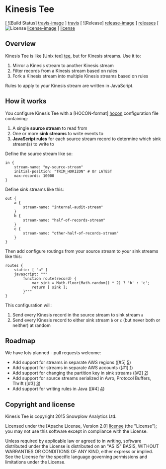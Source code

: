 # Kinesis Tee

[ ![Build Status] [travis-image] ] [travis]
[ ![Release] [release-image] ] [releases]
[ ![License] [license-image] ] [license]

## Overview

Kinesis Tee is like [Unix tee] [tee], but for Kinesis streams. Use it to:

1. Mirror a Kinesis stream to another Kinesis stream
2. Filter records from a Kinesis stream based on rules
3. Fork a Kinesis stream into multiple Kinesis streams based on rules

Rules to apply to your Kinesis stream are written in JavaScript.

## How it works

You configure Kinesis Tee with a [HOCON-format] [hocon] configuration file containing:

1. A single **source stream** to read from
2. One or more **sink streams** to write events to
3. **JavaScript rules** for each source stream record to determine which sink stream(s) to write to

Define the source stream like so:

```
in {
	stream-name: "my-source-stream"
	initial-position: "TRIM_HORIZON" # Or LATEST   
	max-records: 10000
}
```

Define sink streams like this:

```
out {
	a {
		stream-name: "internal-audit-stream"
	}
	b {
		stream-name: "half-of-records-stream"
	}
	c {
		stream-name: "other-half-of-records-stream"
	}
}
```

Then add configure routings from your source stream to your sink streams like this:

```
routes {
	static: [ "a" ]
	javascript: """
		function route(record) {
			var sink = Math.floor(Math.random() * 2) ? 'b' : 'c';
			return [ sink ];
		}"""
}
```

This configuration will:

1. Send every Kinesis record in the source stream to sink stream `a`
2. Send every Kinesis record to either sink stream `b` or `c` (but never both or neither) at random

## Roadmap

We have lots planned - pull requests welcome:

* Add support for streams in separate AWS regions ([#5] [5])
* Add support for streams in separate AWS accounts ([#1] [1])
* Add support for changing the partition key in sink streams ([#2] [2])
* Add support for source streams serialized in Avro, Protocol Buffers, Thrift ([#3] [3])
* Add support for writing rules in Java ([#4] [4])

## Copyright and license

Kinesis Tee is copyright 2015 Snowplow Analytics Ltd.

Licensed under the [Apache License, Version 2.0] [license] (the "License");
you may not use this software except in compliance with the License.

Unless required by applicable law or agreed to in writing, software
distributed under the License is distributed on an "AS IS" BASIS,
WITHOUT WARRANTIES OR CONDITIONS OF ANY KIND, either express or implied.
See the License for the specific language governing permissions and
limitations under the License.

[travis-image]: https://travis-ci.org/snowplow/kinesis-tee.png?branch=master
[travis]: http://travis-ci.org/snowplow/kinesis-tee

[release-image]: http://img.shields.io/badge/release-0.1.0-blue.svg?style=flat
[releases]: https://github.com/snowplow/kinesis-tee/releases

[license-image]: http://img.shields.io/badge/license-Apache--2-blue.svg?style=flat
[license]: http://www.apache.org/licenses/LICENSE-2.0

[tee]: https://en.wikipedia.org/wiki/Tee_%28command%29
[hocon]: https://github.com/typesafehub/config/blob/master/HOCON.md

[1]: https://github.com/snowplow/kinesis-tee/issues/1
[2]: https://github.com/snowplow/kinesis-tee/issues/2
[3]: https://github.com/snowplow/kinesis-tee/issues/3
[4]: https://github.com/snowplow/kinesis-tee/issues/4
[5]: https://github.com/snowplow/kinesis-tee/issues/5

